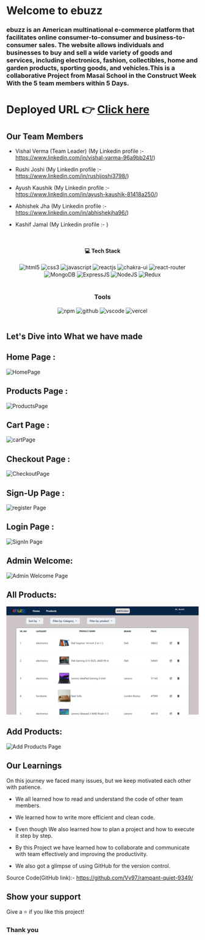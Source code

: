 # Welcome to ebuzz

<h3>ebuzz is an American multinational e-commerce platform that facilitates online consumer-to-consumer and business-to-consumer sales. The website allows individuals and businesses to buy and sell a wide variety of goods and services, including electronics, fashion, collectibles, home and garden products, sporting goods, and vehicles.This is a collaborative Project from Masai School in the Construct Week With the 5 team members within 5 Days.
</h3>

# Deployed URL 👉 [Click here](https://ret-vv97.vercel.app/)

## Our Team Members

- Vishal Verma (Team Leader) (My Linkedin profile :- https://www.linkedin.com/in/vishal-varma-96a9bb241/)

- Rushi Joshi (My Linkedin profile :- https://www.linkedin.com/in/rushijoshi3798/)

- Ayush Kaushik (My Linkedin profile :- https://www.linkedin.com/in/ayush-kaushik-81418a250/)

- Abhishek Jha (My Linkedin profile :- https://www.linkedin.com/in/abhishekjha96/)

- Kashif Jamal (My Linkedin profile :- )
  <br/>

<br/>
<h4 align="center">💻 Tech Stack</h4>
 <div align="center">
 <img src = "https://img.shields.io/badge/html5-%23E34F26.svg?style=for-the-badge&logo=html5&logoColor=white" align="center" alt="html5">
 <img src = "https://img.shields.io/badge/css3-%231572B6.svg?style=for-the-badge&logo=css3&logoColor=white" align="center" alt="css3">
 <img src="https://img.shields.io/badge/javascript-%23323330.svg?style=for-the-badge&logo=javascript&logoColor=%23F7DF1E"  align="center" alt="javascript" />
 <img src="https://img.shields.io/badge/React-20232A?style=for-the-badge&logo=react&logoColor=61DAFB"  align="center" alt="reactjs" />
   <img src = "https://img.shields.io/badge/chakra ui-%234ED1C5.svg?style=for-the-badge&logo=chakraui&logoColor=white" align="center" alt="chakra-ui"/>
  <img src="https://img.shields.io/badge/React_Router-CA4245?style=for-the-badge&logo=react-router&logoColor=white"  align="center" alt="react-router" />
 <img src="https://img.shields.io/badge/MongoDB-%234ea94b.svg?style=for-the-badge&logo=mongodb&logoColor=white"  align="center" alt="MongoDB" />
 <img src="https://img.shields.io/badge/express.js-%23404d59.svg?style=for-the-badge&logo=express&logoColor=%2361DAFB"  align="center" alt="ExpressJS" />
 <img src="https://img.shields.io/badge/node.js-6DA55F?style=for-the-badge&logo=node.js&logoColor=white"  align="center" alt="NodeJS" />
 <img src="https://img.shields.io/badge/redux-%23593d88.svg?style=for-the-badge&logo=redux&logoColor=white"  align="center" alt="Redux" />
</div>
<br/>

<div align="center"><h3 align="center">Tools</h3> 
  <img src = "https://img.shields.io/badge/NPM-%23000000.svg?style=for-the-badge&logo=npm&logoColor=white" align="center" alt="npm">
  <img src="https://img.shields.io/badge/GitHub-100000?style=for-the-badge&logo=github&logoColor=white"  align="center" alt="github"/>
   <img src="https://img.shields.io/badge/Visual%20Studio-5C2D91.svg?style=for-the-badge&logo=visual-studio&logoColor=white"  align="center" alt="vscode"/>
    <img src="https://img.shields.io/badge/vercel-%23000000.svg?style=for-the-badge&logo=vercel&logoColor=white"  align="center" alt="vercel"/>
</div>
<br/>

## Let's Dive into What we have made

## Home Page :

![HomePage](https://user-images.githubusercontent.com/110036788/230706397-ce6a2f11-9df2-4cb9-b4a1-a94dbfba2cbf.png)

## Products Page :

![ProductsPage](https://user-images.githubusercontent.com/110036788/230706412-812eb402-f43c-432d-b572-3d5afd22d43a.png)

## Cart Page :

![cartPage](https://user-images.githubusercontent.com/110036788/230706954-8ec3193e-6e65-45c9-b71c-1aa87f5465fd.png)

## Checkout Page :

![CheckoutPage](https://user-images.githubusercontent.com/110036788/230706974-b426eb63-5701-4f75-b6cb-635f4a68df44.png)

## Sign-Up Page :

![register Page](https://user-images.githubusercontent.com/110036788/231098538-18fbc769-ebc1-4142-83e4-098821c10501.png)

## Login Page :

![SignIn Page](https://user-images.githubusercontent.com/110036788/231098640-4ffe48b5-2d2a-42a4-ab82-9a698a0b0b87.png)

## Admin Welcome:

![Admin Welcome Page](https://user-images.githubusercontent.com/110036788/231098793-c2e40d55-5fac-4477-9032-516963c38397.png)

## All Products:

![All Products Page](./public//all_products_admin.png)

## Add Products:

![Add Products Page](https://user-images.githubusercontent.com/110036788/231099004-7fe65f34-0143-4eb6-85bb-2e038579b9f7.png)


## Our Learnings

On this journey we faced many issues, but we keep motivated each other with patience.

- We all learned how to read and understand the code of other team members.

- We learned how to write more efficient and clean code.

- Even though We also learned how to plan a project and how to execute it step by step.

- By this Project we have learned how to collaborate and communicate with team effectively and improving the productivity.

- We also got a glimpse of using GitHub for the version control.

Source Code(GitHub link):- https://github.com/Vv97/rampant-quiet-9349/

## Show your support

Give a ⭐️ if you like this project!

### Thank you


